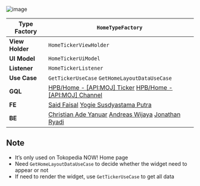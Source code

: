 
![image](https://docs-android.tokopedia.net/images/docs/tokopedianow/home_ticker.png)

<!--left header table-->
| **Type Factory** | `HomeTypeFactory` |
| --- | --- |
| **View Holder** | `HomeTickerViewHolder` |
| **UI Model** | `HomeTickerUiModel` |
| **Listener** | `HomeTickerListener` |
| **Use Case** | `GetTickerUseCase` `GetHomeLayoutDataUseCase` |
| **GQL** | [HPB/Home - [API:MOJ] Ticker](/wiki/spaces/HP/pages/381419568) [HPB/Home - [API:MOJ] Channel](/wiki/spaces/HP/pages/381550603)  |
| **FE** |  [Said Faisal](https://tokopedia.atlassian.net/wiki/people/5e25eee0ee264b0e745862c3?ref=confluence) [Yogie Susdyastama Putra](https://tokopedia.atlassian.net/wiki/people/5c6bf2e6f1a05835f933bf30?ref=confluence) |
| **BE** | [Christian Ade Yanuar](https://tokopedia.atlassian.net/wiki/people/5c370a28ff324728a1da77c4?ref=confluence) [Andreas Wijaya](https://tokopedia.atlassian.net/wiki/people/5c37093fad984b52108580ac?ref=confluence) [Jonathan Ryadi](https://tokopedia.atlassian.net/wiki/people/5c370a241c6a692feab9a87e?ref=confluence)  |

## **Note**

- It’s only used on Tokopedia NOW! Home page
- Need `GetHomeLayoutDataUseCase` to decide whether the widget need to appear or not
- If need to render the widget, use `GetTickerUseCase` to get all data

